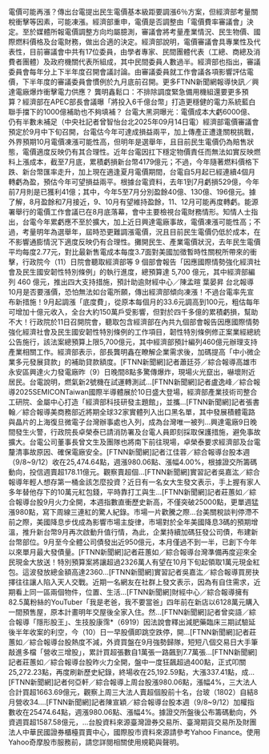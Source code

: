 電價可能再漲？傳出台電提出民生電價基本級距要調漲6％方案，但經濟部考量關稅衝擊等因素，可能凍漲。經濟部重申，電價是否調整由「電價費率審議會」決定。至於媒體所報電價調整方向均屬臆測，審議會將考量產業情況、民生物價、國際燃料價格及台電財務，做出合適的決定。經濟部說明，電價審議會具專業性及代表性，目前審議會中共有17位委員，由學者專家、民間團體代表（工總、商總及消費者團體）及政府機關代表所組成，其中民間委員人數過半。經濟部也指出，審議委員會每年分上下半年度召開會議討論。由審議委員就工作會議各項影響評估電價，下半年度的審議委員會慣例於九月底前召開。更多FTNN新聞網報導快訊／興達電廠爆炸衝擊電力供應？ 龔明鑫鬆口：不排除調度緊急備用機組還要更多預算？經濟部在APEC部長會議曝「將投入6千億台幣」打造更穩健的電力系統藍白聯手擋下的1000億補助也不夠填補？ 台電大黑洞曝光：電價成本大虧6000億、仍有半數未補足（中央社記者曾智怡台北2025年09月14日電）經濟部電價審議會預定於9月中下旬召開，台電估今年可達成損益兩平，加上傳產正遭逢關稅挑戰，外界預期10月電價凍漲可能性高，但明年是選舉年，且目前民生電價仍為賠售狀態，電價適度反映仍有其合理性。近年台電因扛下穩定物價責任而無法如實反映燃料上漲成本，截至7月底，累積虧損新台幣4179億元；不過，今年隨著燃料價格下跌、新台幣匯率走升，加上現在適逢夏月電價期間，台電自5月起已經連續4個月轉虧為盈，預估今年可望損益兩平。根據台電資料，去年1到7月虧損529億，今年前7月則是已獲利41億；其中，今年5至7月分別盈餘40億、130億、196億元。據了解，8月盈餘和7月接近，9、10月有望維持盈餘，11、12月可能再度轉虧。能源署舉行的電價工作會議已在8月底落幕，會中主要檢視台電財務情形。知情人士指出，台電今年累虧應不至於擴大，加上近日興達電廠事故，電價凍漲可能性高；不過，考量明年為選舉年，屆時恐更難調漲電價，況且目前民生電價仍低於成本，在不影響通膨情況下適度反映仍有合理性。攤開民生、產業電價狀況，去年民生電價平均每度2.77元，對比最新售電成本每度3.7面對美國加徵暫時性關稅所帶來的衝擊，行政院今（11）日院會聽取經濟部等 9 個部會報告「因應國際情勢強化經濟社會及民生國安韌性特別條例」的執行進度，總預算達 5,700 億元，其中經濟部編列 460 億元，推出四大支持措施，預計助逾財經中心／陳孟暄 葉晏昇 台北報導10月是否要漲價，恐怕無法如台電所願，傳出經濟部傾向凍漲！不過台電率先宣布新措施！9月起調漲「底度費」，從原本每個月的33.6元調高到100元，粗估每年可增加十億元收入，全台大約150萬戶受影響，但對於四千多億的累積虧損，幫助不大！行政院於11日召開院會，聽取包含經濟部在內共九個部會報告因應國際情勢強化經濟社會及民生國安韌性特別條例的工作項目，韌性特別條例修正案業經總統公告施行，該法案總預算上限5,700億元，其中經濟部預計編列460億元辦理支持產業相關工作。經濟部表示，部長龔明鑫在瞭解企業需求後，加碼提高「中小微企業多元發展貸款」的補助貸款額度。[FTNN新聞網]記者蕭廷芬／綜合報導高雄市永安區興達火力發電廠昨（9）日晚間8點多驚傳爆炸，現場火光竄出，嚇壞附近居民。台電說明，燃氣新2號機在試運轉測試...[FTNN新聞網]記者盧逸峰／綜合報導2025SEMICONTaiwan國際半導體展於10日盛大登場，經濟部產業技術司整合工研院、金屬中心打造「經濟部科技研發主題館」，並攜...[FTNN新聞網]記者張書翰／綜合報導美商務部近將期全球32家實體列入出口黑名單，其中發展積體電路與晶片的上海復旦微電子台灣辦事處也入列，成為台灣唯一被列...興達電廠9日晚間發生火警，行政院長卓榮泰已請消防署及台電人員即刻採取保護措施，避免事故擴大。台電公司董事長曾文生及團隊也將南下前往現場，卓榮泰要求經濟部及台電釐清事故原因、確保電廠安全。[FTNN新聞網]記者江佳蓉／綜合報導台股本週（9/8~9/12）收在25,474.64點，週漲980.06點、漲幅4.00%，根據證交所籌碼動向，投信週賣超178.11億元。觀察賣超個...[FTNN新聞網]實習記者吳嘉汯／綜合報導年輕人想存第一桶金該怎麼投資？近日有一名女大生發文表示，手上握有家人多年替他存下的10萬元紅包錢，平時靠打工與生...[FTNN新聞網]記者莊蕙如／綜合報導台股9月火力全開，本週指數直衝歷史新高，不僅突破25000點，更單週猛漲980點，寫下周線三連紅的驚人紀錄。市場一片歡騰之際...台美關稅談判停滯不前之際，美國降息步伐成為影響市場主旋律，市場對於全年美國降息3碼的預期增溫，推升新台幣9月再次啟動升值行情，為此，企業持續加碼狂發公司債，布建新台幣部位。9月至今全體公司債發出近950億元，本月僅過不到一半，已創下今年以來單月最大發債量。[FTNN新聞網]記者莊蕙如／綜合報導台灣準備再度迎來全民現金大放送！特別預算案將讓超過2326萬人有望在10月下旬起領取1萬元現金紅包。這波發放總金額高達2360...[FTNN新聞網]實習記者吳嘉汯／綜合報導買房抉擇往往讓人陷入天人交戰。近期一名網友在社群上發文表示，因為有自住需求，近期看上同一區兩個物件，位置、生活...[FTNN新聞網]財經中心／綜合報導擁有82.5萬粉絲的YouTuber「我是老爸，我不要當爸」四年前在新店以6128萬元購入一間預售屋，原本計畫明年交屋後全家入住。然...[FTNN新聞網]記者曾奕語／綜合報導「隱形股王」、生技股康霈*（6919）因法說會釋出減肥藥臨床三期試驗延後半年收案的利空，今（10）日一早股價即跳空跌停，開...[FTNN新聞網]記者莊蕙如／綜合報導台股熱度不減，外資買盤在9月強勢歸隊，短短八個交易日大手筆敲進多檔「營收三增股」，累計買超張數自1萬張一路飆到7.7萬張...[FTNN新聞網]記者莊蕙如／綜合報導台股昨火力全開，盤中一度狂飆超過400點，正式叩關25,272.23點，再度刷新歷史紀錄，終場收在25,192.59點，大漲337.41點，成...[FTNN新聞網]記者何亞軒／綜合報導上周台股漲980.06點，漲幅4%，三大法人合計買超1663.69億元，觀察上周三大法人賣超個股前十名，台玻（1802）自結8月營收34....[FTNN新聞網]記者陳宣穎／綜合報導台股本週（9/8~9/12）加權指數收在25474.64點，週漲980.06點、漲幅4%。據證交所盤後公布籌碼動向，外資週買超1587.58億元，...台股資料來源臺灣證券交易所、臺灣期貨交易所及財團法人中華民國證券櫃檯買賣中心，國際股市資料來源請參考Yahoo Finance。使用Yahoo奇摩股市服務前，請您詳閱相關使用規範與聲明。